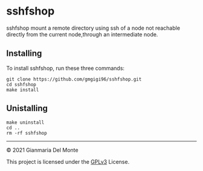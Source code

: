 # sshfshop

sshfshop mount a remote directory using ssh of a node not reachable directly from the current node,through an intermediate node.

## Installing

To install sshfshop, run these three commands:

```
git clone https://github.com/gmgigi96/sshfshop.git
cd sshfshop
make install
```

## Unistalling

```
make uninstall
cd ..
rm -rf sshfshop
```

---
© 2021 Gianmaria Del Monte

This project is licensed under the [GPLv3](LICENSE) License.
